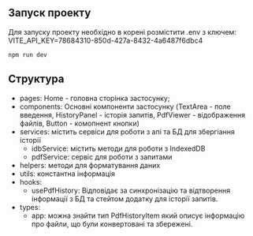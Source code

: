 ## Запуск проекту
Для запуску проекту необхідно в корені розмістити .env з ключем: VITE_API_KEY=78684310-850d-427a-8432-4a6487f6dbc4

```npm run dev```

## Структура
- pages: Home - головна сторінка застосунку;
- components: Основні компоненти застосунку (TextArea - поле введення, HistoryPanel - історія запитів, PdfViewer - відображення файлів, Button - комопнент кнопки)
- services: містить сервіси для роботи з апі та БД для збергіання історії
  - idbService: містить методи для роботи з IndexedDB
  - pdfService: сервіс для роботи з запитами
- helpers: методи для форматування даних
- utils: константна інформація
- hooks:
  - usePdfHistory: Відповідає за синхронізацію та відтворення інформації з БД та стейтом додатку для історії запитів.
- types:
  - app: можна знайти тип PdfHistoryItem який описує інформацію про файли, що були конвертовані та збережені.

